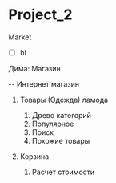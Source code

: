 # Project_2
Market
- [ ] hi

Дима: Магазин

-- Интернет магазин

1) Товары (Одежда) ламода
    1) Древо категорий
    2) Популярное
    3) Поиск
    4) Похожие товары

2) Корзина
    1) Расчет стоимости